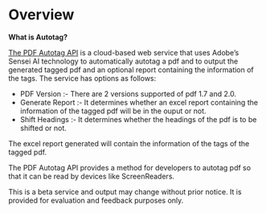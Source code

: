 # Overview
<p>

**What is Autotag?**

[The PDF Autotag API](./howtos/autotag-api.md) is a cloud-based web service that uses Adobe’s Sensei AI technology to automatically autotag a pdf and to output the generated tagged pdf and an optional report containing the information of the tags. The service has options as follows:

- PDF Version :- There are 2 versions supported of pdf 1.7 and 2.0.
- Generate Report :- It determines whether an excel report containing the information of the tagged pdf will be in the ouput or not.
- Shift Headings :- It determines whether the headings of the pdf is to be shifted or not.

The excel report generated will contain the information of the tags of the tagged pdf.

The PDF Autotag API provides a method for developers to autotag pdf so that it can be read by devices like ScreenReaders.

</p>

<InlineAlert slots="text"/>

This is a beta service and output may change without prior notice. It is provided for evaluation and feedback purposes only.